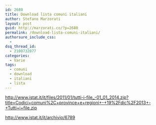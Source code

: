 ```yaml
---
id: 2680
title: Download lista comuni italiani
author: Stefano Marzorati
layout: post
guid: http://marzorati.co/?p=2680
permalink: /download-lista-comuni-italiani/
authorsure_include_css:
  - 
dsq_thread_id:
  - 2100732877
categories:
  - Varie
tags:
  - comuni
  - download
  - italiani
  - lista
---
```

<a href="http://www.istat.it/it/files/2011/01/tutti-i-file_-01_01_2014.zip?title=Codici+comuni%2C+province+e+regioni+-+19%2Fdic%2F2013+-+Tutti+i+file.zip" target="_blank">http://www.istat.it/it/files/2011/01/tutti-i-file_-01_01_2014.zip?title=Codici+comuni%2C+province+e+regioni+-+19%2Fdic%2F2013+-+Tutti+i+file.zip</a>

<a href="http://www.istat.it/it/archivio/6789" target="_blank">http://www.istat.it/it/archivio/6789</a>